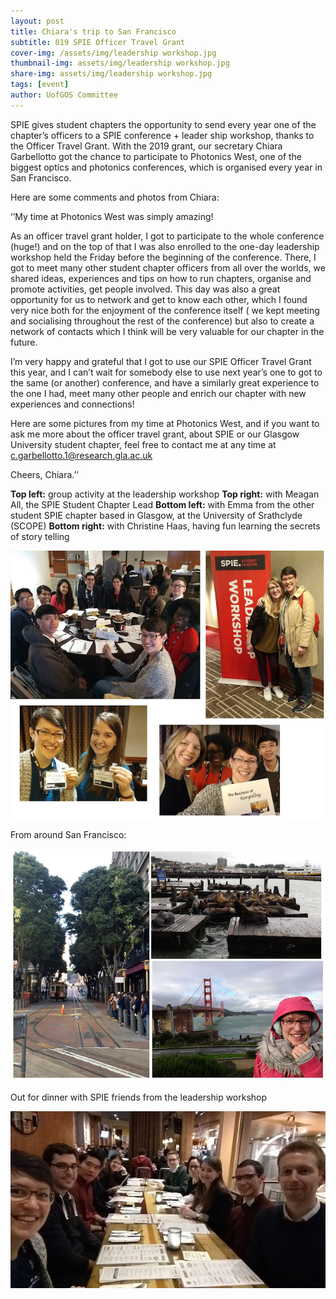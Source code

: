 ```yaml
---
layout: post
title: Chiara's trip to San Francisco
subtitle: 019 SPIE Officer Travel Grant
cover-img: /assets/img/leadership workshop.jpg
thumbnail-img: assets/img/leadership workshop.jpg
share-img: assets/img/leadership workshop.jpg
tags: [event]
author: UofGOS Committee
---
```


SPIE gives student chapters the opportunity to send every year one of the chapter’s officers to a SPIE conference + leader ship workshop, thanks to the Officer Travel Grant.
With the 2019 grant, our secretary Chiara Garbellotto got the chance to participate to Photonics West, one of the biggest optics and photonics conferences, which is organised every year in San Francisco.

Here are some comments and photos from Chiara:

‘’My time at Photonics West was simply amazing!

As an officer travel grant holder, I got to participate to the whole conference (huge!) and on the top of that I was also enrolled to the one-day leadership workshop held the Friday before the beginning of the conference. There, I got to meet many other student chapter officers from all over the worlds, we shared ideas, experiences and tips on how to run chapters, organise and promote activities, get people involved.  This day was also a great opportunity for us to network and get to know each other, which I found very nice both for the enjoyment of the conference itself ( we kept meeting and socialising throughout the rest of the conference) but also to create a network of contacts which I think will be very valuable for our chapter in the future.

I’m very happy and grateful that I got to use our SPIE Officer Travel Grant this year, and I can’t wait for somebody else to use next year’s one to got to the same (or another) conference, and have a similarly great experience to the one I had, meet many other people and enrich our chapter with new experiences and connections!

Here are some pictures from my time at Photonics West, and if you want to ask me more about the officer travel grant, about SPIE or our Glasgow University student chapter, feel free to contact me at any time at c.garbellotto.1@research.gla.ac.uk

Cheers,
Chiara.’’

**Top left:**  group activity at the leadership workshop
**Top right:** with Meagan All, the SPIE Student Chapter Lead
**Bottom left:** with Emma from the other student SPIE chapter based in Glasgow, at the University of Srathclyde (SCOPE)
**Bottom right:** with Christine Haas, having fun learning the secrets of story telling

![SPIE](../assets/img/IMG_20190201_113136329.jpg)

From around San Francisco:

![San Francisco](../assets/img/SanFrancisco.jpeg)

Out for dinner with SPIE friends from the leadership workshop

![Dinner](<../assets/img/SPIE friends.jpeg>)
